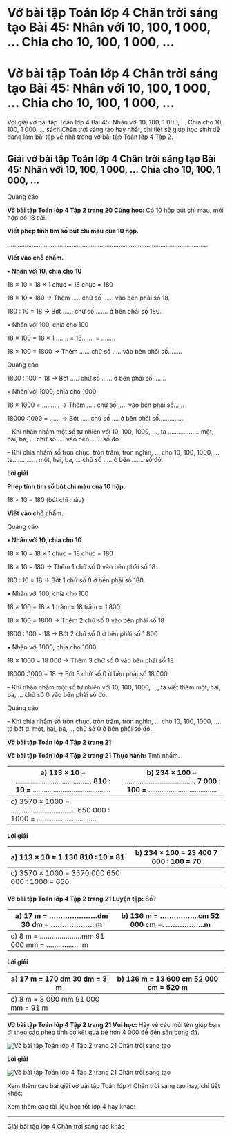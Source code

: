 # Vở bài tập Toán lớp 4 Chân trời sáng tạo Bài 45: Nhân với 10, 100, 1 000, ... Chia cho 10, 100, 1 000, ...

# Vở bài tập Toán lớp 4 Chân trời sáng tạo Bài 45: Nhân với 10, 100, 1 000, ... Chia cho 10, 100, 1 000, ...

Với giải vở bài tập Toán lớp 4 Bài 45: Nhân với 10, 100, 1 000, ... Chia cho 10, 100, 1 000, ... sách Chân trời sáng tạo hay nhất, chi tiết sẽ giúp học sinh dễ dàng làm bài tập về nhà trong vở bài tập Toán lớp 4 Tập 2.

## Giải vở bài tập Toán lớp 4 Chân trời sáng tạo Bài 45: Nhân với 10, 100, 1 000, ... Chia cho 10, 100, 1 000, ...

Quảng cáo

**Vở bài tập Toán lớp 4 Tập 2 trang 20 Cùng học:** Có 10 hộp bút chì màu, mỗi hộp có 18 cái.

**Viết phép tính tìm số bút chì màu của 10 hộp.**

................................................................................................................... 

**Viết vào chỗ chấm.**

**• Nhân với 10, chia cho 10**

18 × 10 = 18 × 1 chục = 18 chục = 180

18 × 10 = 180 → Thêm ..... chữ số ...... vào bên phải số 18. 

180 : 10 = 18 → Bớt ...... chữ số ....... ở bên phải số 180.

• Nhân với 100, chia cho 100

18 × 100 = 18 × 1 ....... = 18....... = ........

18 × 100 = 1800 → Thêm ...... chữ số ..... vào bên phải số........ 

Quảng cáo

1800 : 100 = 18 → Bớt ..... chữ số ...... ở bên phải số........

• Nhân với 1000, chia cho 1000

18 × 1000 = .......... → Thêm ..... chữ số ..... vào bên phải số......

18000 :1000 = ...... → Bớt ..... chữ số .... ở bên phải số..............

– Khi nhân nhẩm một số tự nhiên với 10, 100, 1000, ..., ta .................. một, hai, ba, ... chữ số .... vào bên ...... số đó. 

– Khi chia nhẩm số tròn chục, tròn trăm, tròn nghìn, ... cho 10, 100, 1000, ..., ta.............. một, hai, ba, ... chữ số ..... ở bên ....... số đó.

**Lời giải**

**Phép tính tìm số bút chì màu của 10 hộp.**

18 × 10 = 180 (bút chì màu)

**Viết vào chỗ chấm.**

Quảng cáo

**• Nhân với 10, chia cho 10**

18 × 10 = 18 × 1 chục = 18 chục = 180

18 × 10 = 180 → Thêm 1 chữ số 0 vào bên phải số 18. 

180 : 10 = 18 → Bớt 1 chữ số 0 ở bên phải số 180.

• Nhân với 100, chia cho 100

18 × 100 = 18 × 1 trăm = 18 trăm = 1 800

18 × 100 = 1800 → Thêm 2 chữ số 0 vào bên phải số 18

1800 : 100 = 18 → Bớt 2 chữ số 0 ở bên phải số 1 800

• Nhân với 1000, chia cho 1000

18 × 1000 = 18 000 → Thêm 3 chữ số 0 vào bên phải số 18

18000 :1000 = 18 → Bớt 3 chữ số 0 ở bên phải số 18 000

– Khi nhân nhẩm một số tự nhiên với 10, 100, 1000, ..., ta viết thêm một, hai, ba, ... chữ số 0 vào bên phải số đó. 

Quảng cáo

– Khi chia nhẩm số tròn chục, tròn trăm, tròn nghìn, ... cho 10, 100, 1000, ..., ta bớt đi một, hai, ba, ... chữ số 0 ở bên phải số đó.

[**Vở bài tập Toán lớp 4 Tập 2 trang 21**](https://vietjack.com/vbt-toan-4-ct/vbt-toan-lop-4-tap-2-trang-21-chan-troi.jsp)

**Vở bài tập Toán lớp 4 Tập 2 trang 21 Thực hành:** Tính nhẩm.

a) 113 × 10 = ......................................... 810 : 10 = .......................................... |  b) 234 × 100 = ....................................... 7 000 : 100 = .....................................  
---|---  
c) 3570 × 1000 = ................................... 650 000 : 1000 = ................................. |   
  
**Lời giải**

a) 113 × 10 = 1 130 810 : 10 = 81  |  b) 234 × 100 = 23 400 7 000 : 100 = 70   
---|---  
c) 3570 × 1000 = 3570 000 650 000 : 1000 = 650  |   
  
**Vở bài tập Toán lớp 4 Tập 2 trang 21 Luyện tập:** Số?

a) 17 m = …………………dm 30 dm = ………………..m |  b) 136 m = ……………..cm 52 000 cm =. ……………..m  
---|---  
c) 8 m = …………………mm 91 000 mm = ………………m |   
  
**Lời giải**

a) 17 m = 170 dm 30 dm = 3 m  |  b) 136 m = 13 600 cm 52 000 cm = 520 m   
---|---  
c) 8 m = 8 000 mm 91 000 mm = 91 m  |   
  
**Vở bài tập Toán lớp 4 Tập 2 trang 21 Vui học:** Hãy vẽ các mũi tên giúp bạn đi theo các phép tính có kết quả bé hơn 4 000 để đến sân bóng đá.

![Vở bài tập Toán lớp 4 Tập 2 trang 21 Chân trời sáng tạo](https://vietjack.com/vbt-toan-4-ct/images/vbt-toan-lop-4-tap-2-trang-21-chan-troi.PNG)

**Lời giải**

![Vở bài tập Toán lớp 4 Tập 2 trang 21 Chân trời sáng tạo](https://vietjack.com/vbt-toan-4-ct/images/vbt-toan-lop-4-tap-2-trang-21-chan-troi-1.PNG)

Xem thêm các bài giải vở bài tập Toán lớp 4 Chân trời sáng tạo hay, chi tiết khác:

Xem thêm các tài liệu học tốt lớp 4 hay khác:

* * *

Giải bài tập lớp 4 Chân trời sáng tạo khác
